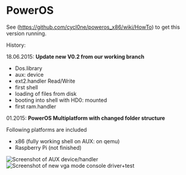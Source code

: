 PowerOS
=======

See (https://github.com/cycl0ne/poweros_x86/wiki/HowTo) to get this version running.

History:

18.06.2015: **Update new V0.2 from our working branch**

* Dos.library
* aux: device
* ext2.handler Read/Write
* first shell
* loading of files from disk
* booting into shell with HD0: mounted
* first ram.handler

01.2015: **PowerOS Multiplatform with changed folder structure**

Following platforms are included
- x86 (fully working shell on AUX: on qemu)
- Raspberry Pi (not finished)

![Screenshot of AUX device/handler](http://i.imgur.com/vZJoz7A.jpg)
![Screenshot of new vga mode console driver+test](http://i.imgur.com/9cJsqa3.jpg)
